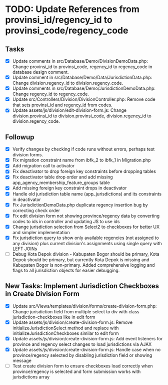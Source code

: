 # TODO: Update References from provinsi_id/regency_id to provinsi_code/regency_code

## Tasks
- [x] Update comments in src/Database/Demo/DivisionDemoData.php: Change provinsi_id to provinsi_code, regency_id to regency_code in database design comment.
- [x] Update comment in src/Database/Demo/Data/JurisdictionData.php: Change division.regency_id to division.regency_code.
- [x] Update comments in src/Database/Demo/JurisdictionDemoData.php: Change regency_id to regency_code.
- [x] Update src/Controllers/Division/DivisionController.php: Remove code that sets provinsi_id and regency_id from codes.
- [x] Update assets/js/division/edit-division-form.js: Change division.provinsi_id to division.provinsi_code, division.regency_id to division.regency_code.

## Followup
- [x] Verify changes by checking if code runs without errors, perhaps test division forms.
- [x] Fix migration constraint name from ibfk_2 to ibfk_1 in Migration.php
- [x] Add migration call to activator
- [x] Fix deactivator to drop foreign key constraints before dropping tables
- [x] Fix deactivator table drop order and add missing app_agency_membership_feature_groups table
- [x] Add missing foreign key constraint drops in deactivator
- [x] Handle old jurisdiction table name (app_jurisdictions) and its constraints in deactivator
- [x] Fix JurisdictionDemoData.php duplicate regency insertion bug by correcting check order
- [x] Fix edit division form not showing province/regency data by converting codes to ids in controller and updating JS to use ids
- [x] Change jurisdiction selection from Select2 to checkboxes for better UX and simpler implementation
- [x] Fix jurisdiction query to show only available regencies (not assigned to any division) plus current division's assignments using single query with LEFT JOINs
- [ ] Debug Kota Depok division - Kabupaten Bogor should be primary, Kota Depok should be primary, but currently Kota Depok is missing and Kabupaten Bogor is non-primary. Added comprehensive logging and flags to all jurisdiction objects for easier debugging.

## New Tasks: Implement Jurisdiction Checkboxes in Create Division Form
- [x] Update src/Views/templates/division/forms/create-division-form.php: Change jurisdiction field from multiple select to div with class jurisdiction-checkboxes like in edit form
- [x] Update assets/js/division/create-division-form.js: Remove initializeJurisdictionSelect method and replace with initializeJurisdictionCheckboxes similar to edit form
- [x] Update assets/js/division/create-division-form.js: Add event listeners for province and regency select changes to load jurisdictions via AJAX
- [x] Update assets/js/division/create-division-form.js: Handle case when no province/regency selected by disabling jurisdiction field or showing message
- [ ] Test create division form to ensure checkboxes load correctly when province/regency is selected and form submission works with jurisdictions array
